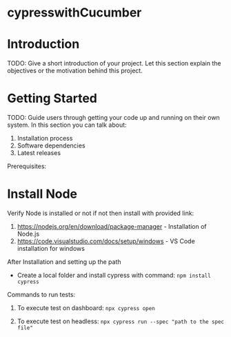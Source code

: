 # cypresswithCucumber

# Introduction 
TODO: Give a short introduction of your project. Let this section explain the objectives or the motivation behind this project. 

# Getting Started
TODO: Guide users through getting your code up and running on their own system. In this section you can talk about:
1.	Installation process
2.	Software dependencies
3.	Latest releases

Prerequisites: 

# Install Node 

Verify Node is installed or not if not then install with provided link: 
1. https://nodejs.org/en/download/package-manager - Installation of Node.js 
2. https://code.visualstudio.com/docs/setup/windows - VS Code installation for windows

After Installation and setting up the path 

* Create a local folder and install cypress with command:
    `npm install cypress`

Commands to run tests: 

1. To execute test on dashboard: 
    `npx cypress open`

2. To execute test on headless: 
    `npx cypress run --spec "path to the spec file"`
